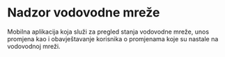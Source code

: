 # Nadzor vodovodne mreže

Mobilna aplikacija koja služi za pregled stanja vodovodne mreže, unos promjena kao i obavještavanje korisnika o promjenama koje su nastale na vodovodnoj mreži.
